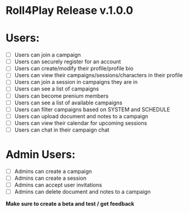 # Roll4Play Release v.1.0.0

# Users:
- [ ] Users can join a campaign
- [ ] Users can securely register for an account
- [ ] Users can create/modify their profile/profile bio
- [ ] Users can view their campaigns/sessions/characters in their profile
- [ ] Users can join a session in campaigns they are in
- [ ] Users can see a list of campaigns
- [ ] Users can become prenium members
- [ ] Users can see a list of available campaigns
- [ ] Users can filter campaigns based on SYSTEM and SCHEDULE
- [ ] Users can upload document and notes to a campaign
- [ ] Users can view their calendar for upcoming sessions
- [ ] Users can chat in their campaign chat

# Admin Users:
- [ ] Admins can create a campaign
- [ ] Admins can create a session
- [ ] Admins can accept user invitations
- [ ] Admins can delete document and notes to a campaign

**Make sure to create a beta and test / get feedback**

